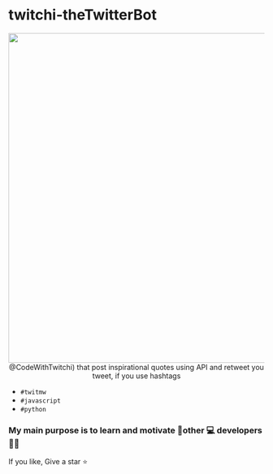# twitchi-theTwitterBot
<p align="center">
  <img width="700" height="650" src="https://user-images.githubusercontent.com/47207388/120892610-d50a1300-c62c-11eb-890f-26994ecbc0a8.png>
</p>

My Twitter bot(Twitchi [@CodeWithTwitchi](https://twitter.com/CodeWithTwitchi)) that post inspirational quotes using API and retweet you tweet, 
if you use hashtags
  - `#twitmw` 
  - `#javascript` 
  - `#python`

### My main purpose is to learn and motivate 👨‍other 💻 developers 👨‍💻

If you like, Give a star ⭐

